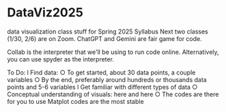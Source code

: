 # DataViz2025
data visualization class stuff for Spring 2025
Syllabus
Next two classes (1/30, 2/6) are on Zoom.
ChatGPT and Gemini are fair game for code.

Collab is the interpreter that we'll be using to run code online. Alternatively, you can use spyder as the interpreter.

To Do:
	l Find data:
		○ To get started, about 30 data points, a couple variables
		○  By the end, preferably around hundreds or thousands data points and 5-6 variables
	l Get familiar with different types of data
		○ Conceptual understanding of visuals: here and here
		○ The codes are there for you to use
Matplot codes are the most stable
